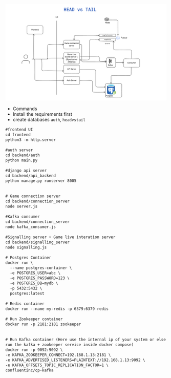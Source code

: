 ![alt text](https://github.com/abdullatheef/multiplayer-game/blob/main/headvstail.png?raw=true)




* Commands
* Install the requirements first
* create databases `auth`, `headvstail`


```
#frontend UI
cd frontend
python3 -m http.server

#auth server
cd backend/auth
python main.py

#django api server
cd backend/api_backend
python manage.py runserver 8005


# Game connection server
cd backend/connection_server
node server.js

#Kafka consumer
cd backend/connection_server
node kafka_consumer.js

#Signalling server + Game live interation server
cd backend/signalling_server
node signalling.js

# Postgres Container
docker run \
  --name postgres-container \
  -e POSTGRES_USER=abc \
  -e POSTGRES_PASSWORD=123 \
  -e POSTGRES_DB=mydb \
  -p 5432:5432 \
  postgres:latest

# Redis container
docker run --name my-redis -p 6379:6379 redis

# Run Zookeeper container
docker run -p 2181:2181 zookeeper


# Run Kafka container (Here use the internal ip of your system or else run the kafka + zookeeper service inside docker compose)
docker run -p 9092:9092 \
-e KAFKA_ZOOKEEPER_CONNECT=192.168.1.13:2181 \
-e KAFKA_ADVERTISED_LISTENERS=PLAINTEXT://192.168.1.13:9092 \
-e KAFKA_OFFSETS_TOPIC_REPLICATION_FACTOR=1 \
confluentinc/cp-kafka
```
